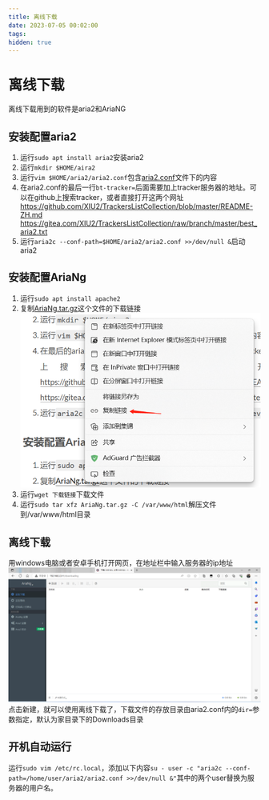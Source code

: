 ```yaml
---
title: 离线下载
date: 2023-07-05 00:02:00
tags:
hidden: true
---
```

# 离线下载
离线下载用到的软件是aria2和AriaNG
<!-- more -->
## 安装配置aria2
1. 运行`sudo apt install aria2`安装aria2
2. 运行`mkdir $HOME/aira2`
3. 运行`vim $HOME/aria2/aria2.conf`包含[aria2.conf](/images/aria2.conf)文件下的内容
4. 在aria2.conf的最后一行`bt-tracker=`后面需要加上tracker服务器的地址。可以在github上搜索tracker，或者直接打开这两个网址  <https://github.com/XIU2/TrackersListCollection/blob/master/README-ZH.md>  <https://gitea.com/XIU2/TrackersListCollection/raw/branch/master/best_aria2.txt>
5. 运行`aria2c --conf-path=$HOME/aria2/aria2.conf >>/dev/null &`启动aria2
## 安装配置AriaNg
1. 运行`sudo apt install apache2`
2. 复制[AriaNg.tar.gz](/images/AriaNg.tar.gz)这个文件的下载链接![复制方式](/images/6.jpg)
3. 运行`wget 下载链接`下载文件
4. 运行`sudo tar xfz AriaNg.tar.gz -C /var/www/html`解压文件到/var/www/html目录
## 离线下载
用windows电脑或者安卓手机打开网页，在地址栏中输入服务器的ip地址![离线下载](/images/3.png)
点击新建，就可以使用离线下载了，下载文件的存放目录由aria2.conf内的`dir=`参数指定，默认为家目录下的Downloads目录
## 开机自动运行
运行`sudo vim /etc/rc.local`，添加以下内容`su - user -c "aria2c --conf-path=/home/user/aria2/aria2.conf >>/dev/null &"`其中的两个user替换为服务器的用户名。